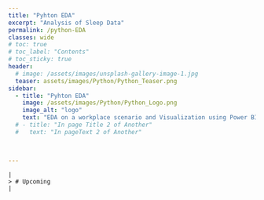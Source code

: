 ```yaml
---
title: "Pyhton EDA"
excerpt: "Analysis of Sleep Data"
permalink: /python-EDA
classes: wide
# toc: true
# toc_label: "Contents"
# toc_sticky: true
header:
  # image: /assets/images/unsplash-gallery-image-1.jpg
  teaser: assets/images/Python/Python_Teaser.png
sidebar:
  - title: "Pyhton EDA"
    image: /assets/images/Python/Python_Logo.png
    image_alt: "logo"
    text: "EDA on a workplace scenario and Visualization using Power BI (Google Course 3)"
  # - title: "In page Title 2 of Another"
  #   text: "In pageText 2 of Another"


     
---
```


```
|
> # Upcoming
|
```